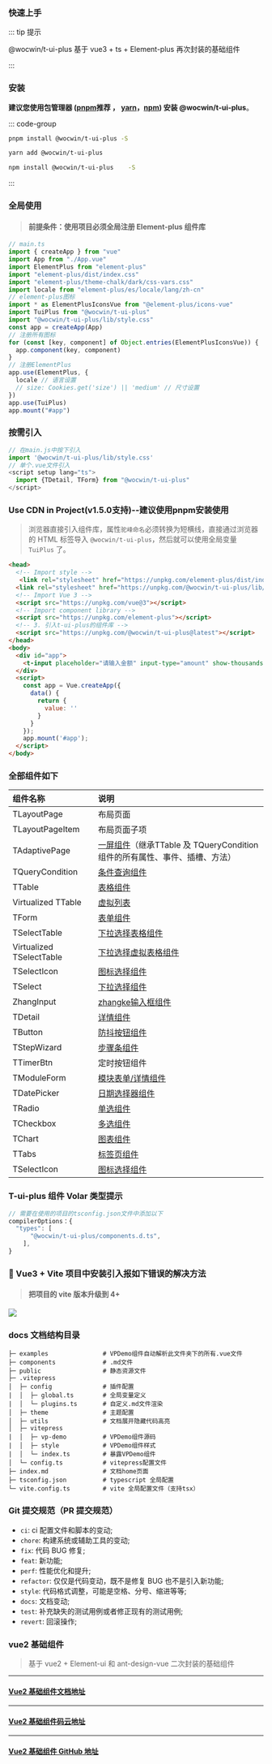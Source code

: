 ### 快速上手

::: tip 提示

@wocwin/t-ui-plus 基于 vue3 + ts + Element-plus 再次封装的基础组件

:::

### 安装

**建议您使用包管理器 ([pnpm](https://pnpm.io/)<el-tag  effect="dark">推荐</el-tag> ， [yarn](https://classic.yarnpkg.com/lang/en/)，[npm](https://www.npmjs.com/)) 安装 @wocwin/t-ui-plus**。

::: code-group

```sh [pnpm]
pnpm install @wocwin/t-ui-plus -S
```

```sh [yarn]
yarn add @wocwin/t-ui-plus
```

```sh [npm]
npm install @wocwin/t-ui-plus    -S
```

:::
### 全局使用

> #### 前提条件：使用项目必须全局注册 Element-plus 组件库

```js
// main.ts
import { createApp } from "vue"
import App from "./App.vue"
import ElementPlus from "element-plus"
import "element-plus/dist/index.css"
import "element-plus/theme-chalk/dark/css-vars.css"
import locale from "element-plus/es/locale/lang/zh-cn"
// element-plus图标
import * as ElementPlusIconsVue from "@element-plus/icons-vue"
import TuiPlus from "@wocwin/t-ui-plus"
import "@wocwin/t-ui-plus/lib/style.css"
const app = createApp(App)
// 注册所有图标
for (const [key, component] of Object.entries(ElementPlusIconsVue)) {
  app.component(key, component)
}
// 注册ElementPlus
app.use(ElementPlus, {
  locale // 语言设置
  // size: Cookies.get('size') || 'medium' // 尺寸设置
})
app.use(TuiPlus)
app.mount("#app")
```
### 按需引入

```js
// 在main.js中按下引入
import '@wocwin/t-ui-plus/lib/style.css'
// 单个.vue文件引入
<script setup lang="ts">
  import {TDetail, TForm} from "@wocwin/t-ui-plus"
</script>
```

### Use CDN in Project(v1.5.0支持)--建议使用pnpm安装使用
> 浏览器直接引入组件库，属性`驼峰命名`必须转换为短横线，直接通过浏览器的 HTML 标签导入 `@wocwin/t-ui-plus`，然后就可以使用全局变量 `TuiPlus` 了。
```html
<head>
  <!-- Import style -->
   <link rel="stylesheet" href="https://unpkg.com/element-plus/dist/index.css" />
  <link rel="stylesheet" href="https://unpkg.com/@wocwin/t-ui-plus/lib/style.css" />
  <!-- Import Vue 3 -->
  <script src="https://unpkg.com/vue@3"></script>
  <!-- Import component library -->
  <script src="https://unpkg.com/element-plus"></script>
  <!-- 3. 引入t-ui-plus的组件库 -->
  <script src="https://unpkg.com/@wocwin/t-ui-plus@latest"></script>
</head>
<body>
  <div id="app">
    <t-input placeholder="请输入金额" input-type="amount" show-thousands v-model="value"></t-input>
  </div>
  <script>
    const app = Vue.createApp({
      data() {
        return {
          value: ''
        }
      }
    });
    app.mount('#app');
  </script>
</body>
```
### 全部组件如下
| 组件名称                 | 说明                                                                                                                                                       |
| :----------------------- | :--------------------------------------------------------------------------------------------------------------------------------------------------------- |
| TLayoutPage              | 布局页面                                                                                                                                                   |
| TLayoutPageItem          | 布局页面子项                                                                                                                                               |
| TAdaptivePage            | [一屏组件](https://wocwin.github.io/t-ui-plus/components/TAdaptivePage/base.html?_blank)（继承TTable 及 TQueryCondition 组件的所有属性、事件、插槽、方法） |
| TQueryCondition          | [条件查询组件](https://wocwin.github.io/t-ui-plus/components/TQueryCondition/base.html?_blank)                                                             |
| TTable                   | [表格组件](https://wocwin.github.io/t-ui-plus/components/TTable/base.html?_blank)                                                                          |
| Virtualized TTable       | [虚拟列表](https://wocwin.github.io/t-ui-plus/components/TTableVirtual/base.html?_blank)                                                                   |
| TForm                    | [表单组件](https://wocwin.github.io/t-ui-plus/components/TForm/base.html?_blank)                                                                           |
| TSelectTable             | [下拉选择表格组件](https://wocwin.github.io/t-ui-plus/components/TSelectTable/base.html?_blank)                                                            |
| Virtualized TSelectTable | [下拉选择虚拟表格组件](https://wocwin.github.io/t-ui-plus/components/multipleVirtual/base.html?_blank)                                                     |
| TSelectIcon              | [图标选择组件](https://wocwin.github.io/t-ui-plus/components/TSelectIcon/base.html?_blank)                                                                 |
| TSelect                  | [下拉选择组件](https://wocwin.github.io/t-ui-plus/components/TSelect/base.html?_blank)      
| ZhangInput                  | [zhangke输入框组件](https://wocwin.github.io/t-ui-plus/components/ZhangInput/base.html?_blank)                                                                  |
| TDetail                  | [详情组件](https://wocwin.github.io/t-ui-plus/components/TDetail/base.html?_blank)                                                                         |
| TButton                  | [防抖按钮组件](https://wocwin.github.io/t-ui-plus/components/TButton/base.html?_blank)                                                                     |
| TStepWizard              | [步骤条组件](https://wocwin.github.io/t-ui-plus/components/TStepWizard/base.html?_blank)                                                                   |
| TTimerBtn                | 定时按钮组件                                                                                                                                               |
| TModuleForm              | [模块表单/详情组件](https://wocwin.github.io/t-ui-plus/components/TModuleForm/base.html?_blank)                                                            |
| TDatePicker              | [日期选择器组件](https://wocwin.github.io/t-ui-plus/components/TDatePicker/base.html?_blank)                                                               |
| TRadio                   | [单选组件](https://wocwin.github.io/t-ui-plus/components/TRadio/base.html?_blank)                                                                          |
| TCheckbox                | [多选组件](https://wocwin.github.io/t-ui-plus/components/TCheckbox/base.html?_blank)                                                                       |
| TChart                   | [图表组件](https://wocwin.github.io/t-ui-plus/components/TChart/base.html?_blank)                                                                          |
| TTabs                    | [标签页组件](https://wocwin.github.io/t-ui-plus/components/TTabs/base.html?_blank)                                                                         |
| TSelectIcon              | [图标选择组件](https://wocwin.github.io/t-ui-plus/components/TSelectIcon/base.html?_blank)                                                                 |


### T-ui-plus 组件 Volar 类型提示

```js
// 需要在使用的项目的tsconfig.json文件中添加以下
compilerOptions：{
  "types": [
      "@wocwin/t-ui-plus/components.d.ts",
    ],
}

```

### 🔨 Vue3 + Vite 项目中安装引入报如下错误的解决方法

> #### 把项目的 vite 版本升级到 4+

<img src="../public/img/error.png">

### docs 文档结构目录

```
├─ examples               # VPDemo组件自动解析此文件夹下的所有.vue文件
├─ components             # .md文件
├─ public                 # 静态资源文件
├─ .vitepress
│  ├─ config              # 插件配置
|  │  ├─ global.ts        # 全局变量定义
|  │  └─ plugins.ts       # 自定义.md文件渲染
│  ├─ theme               # 主题配置
│  ├─ utils               # 文档展开隐藏代码高亮
│  ├─ vitepress
|  │  ├─ vp-demo          # VPDemo组件源码
|  │  ├─ style            # VPDemo组件样式
|  │  └─ index.ts         # 暴露VPDemo组件
│  └─ config.ts           # vitepress配置文件
├─ index.md               # 文档home页面
├─ tsconfig.json          # typescript 全局配置
└─ vite.config.ts         # vite 全局配置文件（支持tsx）
```

### Git 提交规范（PR 提交规范）

- `ci`: ci 配置文件和脚本的变动;
- `chore`: 构建系统或辅助工具的变动;
- `fix`: 代码 BUG 修复;
- `feat`: 新功能;
- `perf`: 性能优化和提升;
- `refactor`: 仅仅是代码变动，既不是修复 BUG 也不是引入新功能;
- `style`: 代码格式调整，可能是空格、分号、缩进等等;
- `docs`: 文档变动;
- `test`: 补充缺失的测试用例或者修正现有的测试用例;
- `revert`: 回滚操作;

### vue2 基础组件

> 基于 vue2 + Element-ui 和 ant-design-vue 二次封装的基础组件

---

#### [Vue2 基础组件文档地址](https://wocwin.github.io/t-ui/)

---

#### [Vue2 基础组件码云地址](https://gitee.com/wocwin/t-ui)

---

#### [Vue2 基础组件 GitHub 地址](https://github.com/wocwin/t-ui)
